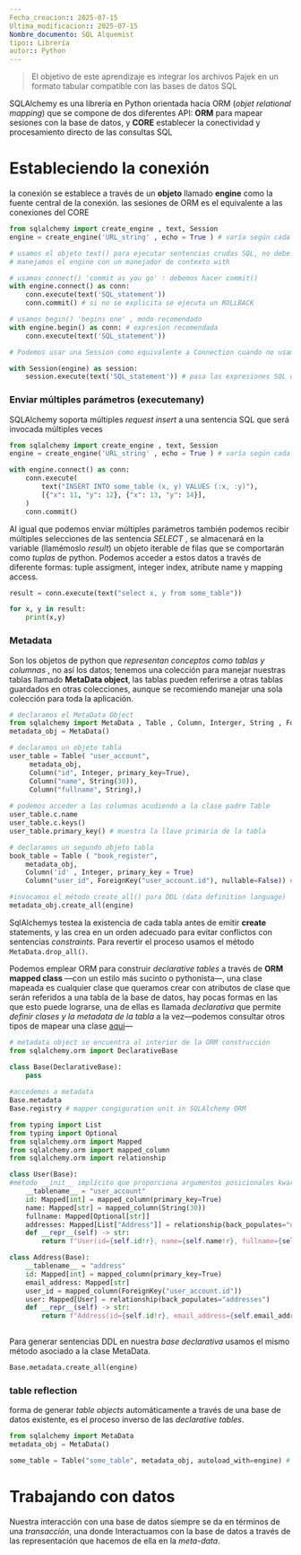 ```yaml
---
Fecha_creacion:: 2025-07-15
Ultima_modificacion:: 2025-07-15
Nombre_documento: SQL Alquemist
tipo:: Librería
autor:: Python
---
```

>El objetivo de este aprendizaje es integrar los archivos Pajek en un formato tabular compatible con las bases de datos SQL 

SQLAlchemy es una librería en Python orientada hacia ORM (*objet relational mapping*) que se compone de dos diferentes API: **ORM** para mapear sesiones con la base de datos, y **CORE** establecer la conectividad y procesamiento directo de las consultas SQL  

# Estableciendo la conexión

la conexión se establece a través de un **objeto** llamado **engine** como la fuente central de la conexión. las sesiones de ORM es el equivalente a las conexiones del CORE
```python fold title:connection.py ln:true
from sqlalchemy import create_engine , text, Session
engine = create_engine('URL_string' , echo = True ) # varía según cada db , echo: produce logs

# usamos el objeto text() para ejecutar sentencias crudas SQL, no debe ser el común cuando usamos SQLalchemy
# manejamos el engine con un manejador de contexto with

# usamos connect() 'commit as you go' : debemos hacer commit()   
with engine.connect() as conn: 
	conn.execute(text('SQL_statement'))
	conn.commit() # si no se explicita se ejecuta un ROLLBACK

# usamos begin() 'begins one' , modo recomendado   
with engine.begin() as conn: # expresion recomendada
	conn.execute(text('SQL_statement'))

# Podemos usar una Session como equivalente a Connection cuando no usamos construcciones ORM

with Session(engine) as session: 
	session.execute(text('SQL_statement')) # pasa las expresiones SQL directamente al CORE
```
### Enviar múltiples parámetros (executemany)

SQLAlchemy soporta múltiples *request insert* a una sentencia SQL que será invocada múltiples veces 
```python fold title:executemany.py ln:true
from sqlalchemy import create_engine , text, Session
engine = create_engine('URL_string' , echo = True ) # varía según cada db , echo: produce logs

with engine.connect() as conn:
    conn.execute(
        text("INSERT INTO some_table (x, y) VALUES (:x, :y)"),
        [{"x": 11, "y": 12}, {"x": 13, "y": 14}],
    )
    conn.commit()
```

Al igual que podemos enviar múltiples parámetros también podemos recibir múltiples selecciones de las sentencia *SELECT* , se almacenará en la variable (llamémoslo *result*) un objeto iterable de filas que se comportarán como *tuplas* de python. Podemos acceder a estos datos a través de diferente formas: tuple assigment, integer index, atribute name  y  mapping access. 

```python fold title:tuple_assigment.py  ln:true
result = conn.execute(text("select x, y from some_table"))

for x, y in result:
    print(x,y)
```

### Metadata

Son los objetos de python que *representan conceptos como tablas y columnas* , no así los datos; tenemos una colección para manejar nuestras tablas llamado **MetaData object**, las tablas pueden referirse a otras tablas guardados en otras colecciones, aunque se recomiendo manejar una sola colección para toda la aplicación. 

```python fold title:meta_data.py  ln:true
# declaramos el MetaData Object 
from sqlalchemy import MetaData , Table , Column, Interger, String , Foreigkey 
metadata_obj = MetaData()

# declaramos un objeto tabla
user_table = Table( "user_account",
     metadata_obj,
     Column("id", Integer, primary_key=True),
     Column("name", String(30)),
     Column("fullname", String),)
     
# podemos acceder a las columnas acudiendo a la clase padre Table
user_table.c.name
user_table.c.keys()
user_table.primary_key() # muestra la llave primaria de la tabla

# declaramos un segundo objeto tabla
book_table = Table ( "book_register", 
	metadata_obj,
	Column('id' , Integer, primary_key = True)
	Column("user_id", ForeignKey("user_account.id"), nullable=False)) # añadimos constraint statements 

#invocamos el método create_all() para DDL (data definition language)
metadata_obj.create_all(engine)

```

SqlAlchemys testea la existencia de cada tabla antes de emitir **create** statements, y las crea en un orden adecuado para evitar conflictos con sentencias *constraints*. Para revertir el proceso usamos el método `MetaData.drop_all()`. 

Podemos emplear ORM para construir *declarative tables*  a través de **ORM mapped class** —con un estilo más sucinto o pythonista—, una clase mapeada es cualquier clase que queramos crear con atributos de clase que serán referidos a una tabla de la base de datos, hay pocas formas en las que esto puede lograrse, una de ellas es llamada *declarativa*  que permite *definir clases y la metadata de la tabla* a la vez—podemos consultar otros tipos de mapear una clase  [aqui](https://docs.sqlalchemy.org/en/20/orm/declarative_tables.html#orm-declarative-mapped-column-type-map)— 

~~~ python fold title:declarative_base.py 
# metadata object se encuentra al interior de la ORM construcción
from sqlalchemy.orm import DeclarativeBase

class Base(DeclarativeBase):
    pass
    
#accedemos a metadata
Base.metadata
Base.registry # mapper congiguration unit in SQLAlchemy ORM 

from typing import List
from typing import Optional
from sqlalchemy.orm import Mapped
from sqlalchemy.orm import mapped_column
from sqlalchemy.orm import relationship

class User(Base):
#método __init__ implícito que proporciona argumentos posicionales kwards
    __tablename__ = "user_account"
    id: Mapped[int] = mapped_column(primary_key=True)
    name: Mapped[str] = mapped_column(String(30))
    fullname: Mapped[Optional[str]]
    addresses: Mapped[List["Address"]] = relationship(back_populates="user")
    def __repr__(self) -> str:
        return f"User(id={self.id!r}, name={self.name!r}, fullname={self.fullname!r})"

class Address(Base):
    __tablename__ = "address"
    id: Mapped[int] = mapped_column(primary_key=True)
    email_address: Mapped[str]
    user_id = mapped_column(ForeignKey("user_account.id"))
    user: Mapped[User] = relationship(back_populates="addresses")
    def __repr__(self) -> str:
        return f"Address(id={self.id!r}, email_address={self.email_address!r})"
    
~~~

Para generar sentencias DDL en nuestra *base declarativa*  usamos el mismo método asociado a la clase MetaData. 

~~~ python fold title:declarative_base_DDL.py
Base.metadata.create_all(engine)
~~~

### table reflection

forma de generar *table objects* automáticamente a través de una base de datos existente, es el proceso inverso de las *declarative tables*.  

~~~ python fold title:table_reflection.py
from sqlalchemy import MetaData 
metadata_obj = MetaData()

some_table = Table("some_table", metadata_obj, autoload_with=engine) # identificamos el nombre de la tabla existente y lo asociamos a una nueva tabla y el la colección metadata que lo almacena. 
~~~

# Trabajando con datos
Nuestra interacción con una base de datos siempre se da en términos de una *transacción*,  una donde Interactuamos con la base de datos a través de las representación que hacemos de ella en la *meta-data*. 

